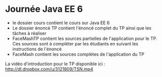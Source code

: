 Journée Java EE 6
==================

* le dossier cours contient le cours sur Java EE 6
* Le dossier énoncé TP contient l'énoncé complet du TP ainsi que les tâches à réaliser
* FaceMashTP contient les sources partielles de l'application pour le TP. Ces sources sont à compléter par les étudiants en suivant les instructions de l'énoncé
* FaceMash contient les sources complètes de l'application du TP

La vidéo d'introduction pour le TP disponible ici : http://dl.dropbox.com/u/3121809/TSN.mp4